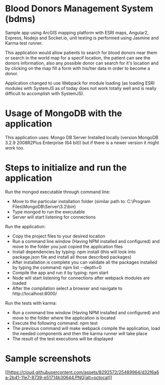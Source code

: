 # Blood Donors Management System (bdms)
Sample app using ArcGIS mapping platform with ESRI maps, Angular2, Express, Nodejs and Socket.io, unit testing is performed using Jasmine and Karma test runner.

This application would allow patients to search for blood donors near them or search in the world map for a specif location, the patient can see the donors information, also any possible donor can search for it's location and by clicking on the map fill a form with his/her data in order to become a donor.

Application changed to use Webpack for module loading (as loading ESRI modules with SystemJS as of today does not work totally well and is really difficult to accomplish with SystemJS).

# Usage of MongoDB with the application
This application uses:
Mongo DB Server Installed locally (version MongoDB 3.2.9 2008R2Plus Enterprise (64 bit)) but if there is a newer version it might work too.

# Steps to initialize and run the application

Run the mongod executable through command line:
- Move to the particular installation folder (similar path to: C:\Program Files\MongoDB\Server\3.2\bin)
- Type mongod to run the executable
- Server will start listening for connections

Run the application:
- Copy the project files to your desired location
- Run a command line window (Having NPM installed and configured) and move to the folder you just copied the application files
- Install dependencies by typing: npm install (this will look into package.json file and install all those described packages)
- After installation is complete you can validate all the packages installed by typing the command: npm list --depth=0
- Compile the app and run it by typing: npm start
- Node will start listening for connections after webpack modules are loaded
- After the compilation select a browser and navigate to http://localhost:8000/

Run the tests with karma:
- Run a command line window (Having NPM installed and configured) and move to the folder where the application is located
- Execute the following command: npm test
- The previous command will make webpack compile the application, load the needed components and then the karma runner will take place
- The result of the test executions will be displayed

# Sample screenshots

[[https://cloud.githubusercontent.com/assets/8292572/25489964/d32f6a6a-2b41-11e7-8739-e51714b30644.PNG|alt=octocat]]


